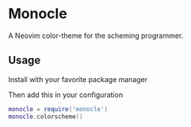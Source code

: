 # Monocle

A Neovim color-theme for the scheming programmer.

## Usage

Install with your favorite package manager

Then add this in your configuration
```lua
monocle = require('monocle')
monocle.colorscheme()
```
